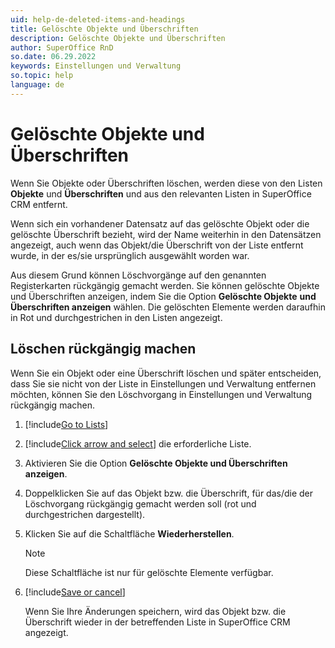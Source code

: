 ```yaml
---
uid: help-de-deleted-items-and-headings
title: Gelöschte Objekte und Überschriften
description: Gelöschte Objekte und Überschriften
author: SuperOffice RnD
so.date: 06.29.2022
keywords: Einstellungen und Verwaltung
so.topic: help
language: de
---
```


# Gelöschte Objekte und Überschriften

Wenn Sie Objekte oder Überschriften löschen, werden diese von den Listen **Objekte** und **Überschriften** und aus den relevanten Listen in SuperOffice CRM entfernt.

Wenn sich ein vorhandener Datensatz auf das gelöschte Objekt oder die gelöschte Überschrift bezieht, wird der Name weiterhin in den Datensätzen angezeigt, auch wenn das Objekt/die Überschrift von der Liste entfernt wurde, in der es/sie ursprünglich ausgewählt worden war.

Aus diesem Grund können Löschvorgänge auf den genannten Registerkarten rückgängig gemacht werden. Sie können gelöschte Objekte und Überschriften anzeigen, indem Sie die Option **Gelöschte Objekte** **und Überschriften anzeigen** wählen. Die gelöschten Elemente werden daraufhin in Rot und durchgestrichen in den Listen angezeigt.

## Löschen rückgängig machen

Wenn Sie ein Objekt oder eine Überschrift löschen und später entscheiden, dass Sie sie nicht von der Liste in Einstellungen und Verwaltung entfernen möchten, können Sie den Löschvorgang in Einstellungen und Verwaltung rückgängig machen.

1. [!include[Go to Lists](../includes/goto-lists.md)]

2. [!include[Click arrow and select](../includes/expand-list.md)] die erforderliche Liste.

3. Aktivieren Sie die Option **Gelöschte Objekte und Überschriften anzeigen**.

4. Doppelklicken Sie auf das Objekt bzw. die Überschrift, für das/die der Löschvorgang rückgängig gemacht werden soll (rot und durchgestrichen dargestellt).

5. Klicken Sie auf die Schaltfläche **Wiederherstellen**.

    > [!NOTE]
    > Diese Schaltfläche ist nur für gelöschte Elemente verfügbar.

6. [!include[Save or cancel](../includes/save-or-cancel.md)]

    Wenn Sie Ihre Änderungen speichern, wird das Objekt bzw. die Überschrift wieder in der betreffenden Liste in SuperOffice CRM angezeigt.

<!-- Referenced links -->

<!-- Referenced images -->
